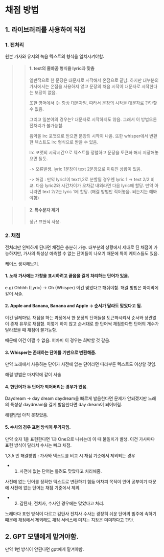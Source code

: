 # 채점 방법

## 1. 라이브러리를 사용하여 직접

### 1. 전처리

원본 가사와 유저의 녹음 텍스트의 형식을 일치시켜야함.

>> #### 1. text의 줄바꿈 형식을 lyric과 맞춤
>>
>>   일반적으로 한 문장은 대문자로 시작해서 온점으로 끝남. 하지만 대부분의 가사에서는 온점을 사용하지 않고 문장의 처음 시작이 대문자로 시작한다는 보장이 없음.
>>
>>   또한 영어에서 I는 항상 대문자임. 따라서 문장의 시작을 대문자로 판단할 수 없음.
>>   
>>   그리고 일본어의 경우는? 대문자로 시작하지도 않음. 그래서 이 방법으론 전처리가 불가능함.
>>
>>   음악을 lrc 포맷으로 받으면 문장의 시작이 나옴. 또한 whisper에서 변환한 텍스트도 lrc 형식으로 받을 수 있음.
>>   
>>   lrc 포맷의 시작시간으로 텍스트를 정렬하고 문장을 토큰화 해서 저장해놓으면 될듯.
>>
>>   -> 오류발생. lyric 1문장이 text 2문장으로 이뤄진 상황이 있음.
>>
>>   -> 해결 : 만약 lyric1이 text1,2로 분할될 경우엔 lyric 1 -> text 2/2 비교. 다음 lyric2와 시간차이가 오차값 내외라면 다음 lyric에 할당. 만약 아니라면 text 2/2는 lyric 1에 할당. (해결 방법만 적어놓음. 되는지는 해봐야함)

>>
>> #### 2. 특수문자 제거
>>    정규 표현식 사용.
>>   
>>   


### 2. 채점

전처리만 완벽하게 된다면 채점은 충분히 가능.
대부분의 상황에서 제대로 된 채점이 가능하지만, 가사의 특성상 예측할 수 없는 단어들이 나오기 때문에 특이 케이스들도 있음. 

케이스 생각해보기.

#### 1. 노래 가사에는 가창을 표시하려고 끝음을 길게 처리하는 단어가 있음.

e.g) Ohhhh (Lyric) -> Oh (Whisper)
이건 맞았다고 해줘야함. 해결 방법은 마지막에 같이 서술.

#### 2. Apple and Banana, Banana and Apple -> 순서가 달라도 맞았다고 됨.

이건 딜레마임.
채점을 하는 과정에서 한 문장의 단어들을 토큰화시켜서 순서와 상관없이 존재 유무로 채점함.
이렇게 하지 않고 순서대로 한 단어씩 채점한다면 단어의 개수가 달라졌을 때 채점이 불가능함.

때문에 이건 어쩔 수 없음. 어차피 이 경우는 희박할 것 같음.

#### 3. Whisper는 존재하는 단어를 기반으로 변환해줌.
만약 노래에서 사용하는 단어가 사전에 없는 단어라면 따라부른 텍스트도 이상할 것임.

해결 방법은 마지막에 같이 서술

#### 4. 한단어가 두 단어가 되어버리는 경우가 있음.

Daydream -> day dream
daydream을 빠르게 발음한다면 문제가 안되겠지만 노래의 특성상 daydream을 길게 발음한다면 day dream이 되어버림.

해결방법 아직 못찾았음.

#### 5. 수사의 경우 표현 방식이 두가지임.

만약 숫자 1을 표현한다면 1과 One으로 나뉘는데 이 때 불일치가 발생.
이건 가사마다 표현 방식이 달라서 수사는 빼고 채점.

1,3,5 번 해결방법 : 가사와 텍스트를 비교 시 채점 기준에서 제외되는 경우

- 1. 사전에 없는 단어는 틀려도 맞았다고 처리해줌.
     
사전에 없는 단어를 정확한 텍스트로 변환하기 힘듦
어차피 목적이 언어 공부이기 때문에 사전에 없는 단어는 채점 기준에서 제외.

- 2. 감탄사, 전치사, 수사인 경우에는 맞았다고 처리.
 
노래마다 표현 방식이 다르고 감탄사 전치사 수사는 굉장히 쉬운 단어의 범주에 속하기 때문에 채점에서 제외해도 채점 서비스에 미치는 지장은 미미하다고 판단.


## 2. GPT 모델에게 맡겨야함.

만약 1번 방식이 안된다면 gpt에게 맡겨야함.

